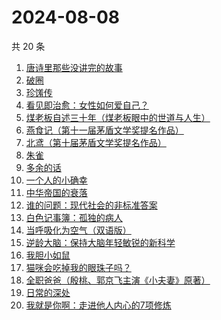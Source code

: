 # 2024-08-08

共 20 条

<!-- BEGIN WEREAD -->
<!-- 最后更新时间 2024-08-08 00:16:36 +0800 -->
1. [唐诗里那些没讲完的故事](https://weread.qq.com/web/bookDetail/a9732d50813ab90ecg012951)
1. [破圈](https://weread.qq.com/web/bookDetail/50c32af07277058150cb186)
1. [珍馐传](https://weread.qq.com/web/bookDetail/81f32a20813ab911cg012cfb)
1. [看见即治愈：女性如何爱自己？](https://weread.qq.com/web/bookDetail/d6f321e0813ab911bg011896)
1. [煤老板自述三十年（煤老板眼中的世道与人生）](https://weread.qq.com/web/bookDetail/87432450813ab9177g0110f5)
1. [燕食记（第十一届茅盾文学奖提名作品）](https://weread.qq.com/web/bookDetail/05f32020813ab9135g0152ff)
1. [北鸢（第十届茅盾文学奖提名作品）](https://weread.qq.com/web/bookDetail/bad32b607169946cbad8dad)
1. [朱雀](https://weread.qq.com/web/bookDetail/46f32170813ab9138g0188ca)
1. [多余的话](https://weread.qq.com/web/bookDetail/81b32810727dc96e81b8e14)
1. [一个人的小确幸](https://weread.qq.com/web/bookDetail/94632160813ab90b6g011868)
1. [中华帝国的衰落](https://weread.qq.com/web/bookDetail/0c8325e05d1f110c8edf190)
1. [谁的问题：现代社会的非标准答案](https://weread.qq.com/web/bookDetail/81632910813ab7f4ag0140ce)
1. [白色记事簿：孤独的病人](https://weread.qq.com/web/bookDetail/73332b10813ab909fg0175e6)
1. [当呼吸化为空气（双语版）](https://weread.qq.com/web/bookDetail/b4c3215072289563b4cc79b)
1. [逆龄大脑：保持大脑年轻敏锐的新科学](https://weread.qq.com/web/bookDetail/41c32a10729e73e141caad9)
1. [我胆小如鼠](https://weread.qq.com/web/bookDetail/276323e0813ab90a5g0144d7)
1. [猫咪会吃掉我的眼珠子吗？](https://weread.qq.com/web/bookDetail/61232210813ab7a00g0141ae)
1. [全职爸爸（殷桃、郭京飞主演《小夫妻》原著）](https://weread.qq.com/web/bookDetail/49e32fc07195277849ef13c)
1. [日常的深处](https://weread.qq.com/web/bookDetail/60d32150813ab872eg0185d3)
1. [我就是你啊：走进他人内心的7项修炼](https://weread.qq.com/web/bookDetail/6e032890813ab6b7ag0171a5)
<!-- END WEREAD -->